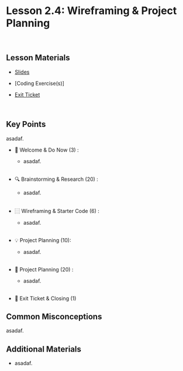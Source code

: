 # Lesson 2.4: Wireframing & Project Planning

<br>

## Lesson Materials

- [Slides](https://docs.google.com/presentation/d/1psB3BvsfdcBYTYIXNx30jwI84rAaQ5IhDWb4lg6s42Q/edit?usp=sharing)
- [Coding Exercise(s)]


- [Exit Ticket](https://forms.gle/yy5uNdHH4KBrm1SX9)

<br>

## Key Points
asadaf.

- 👋 Welcome & Do Now (3) : 
    -  asadaf. <br><br>

- 🔍 Brainstorming & Research (20) : 
    - asadaf.<br><br>

- ⿳ Wireframing & Starter Code (6) :
    - asadaf.<br><br>

- 💡 Project Planning (10): 
    - asadaf. <br><br>

- 📝 Project Planning (20) : 
    - asadaf. <br><br>

- 👋 Exit Ticket & Closing (1)


## Common Misconceptions
asadaf.


## Additional Materials
- asadaf.
